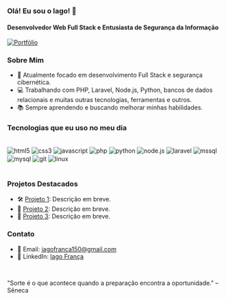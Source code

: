 ### Olá! Eu sou o Iago! 👋
#### Desenvolvedor Web Full Stack e Entusiasta de Segurança da Informação
[![Portfólio](https://img.shields.io/website-up-down-green-red/http/monip.org.svg)](https://iagofranca.com)
<br/>

### Sobre Mim
- 🚀 Atualmente focado em desenvolvimento Full Stack e segurança cibernética.
- 💻 Trabalhando com PHP, Laravel, Node.js, Python, bancos de dados relacionais e muitas outras tecnologias, ferramentas e outros.
- 📚 Sempre aprendendo e buscando melhorar minhas habilidades.
<!--
### Estatísticas do GitHub
![Iago GitHub stats](https://github-readme-stats.vercel.app/api?username=IagoFrancaZ&show_icons=true&theme=dracula&hide=contribs) <!-- Esconde contribuições -->

### Tecnologias que eu uso no meu dia
<div style="display: inline_block"><br/>
    <img align="center" alt="html5" src="https://img.shields.io/badge/HTML5-E34F26?style=for-the-badge&logo=html5&logoColor=white" />
    <img align="center" alt="css3" src="https://img.shields.io/badge/CSS3-1572B6?style=for-the-badge&logo=css3&logoColor=white" />
    <img align="center" alt="javascript" src="https://img.shields.io/badge/JavaScript-F7DF1E?style=for-the-badge&logo=javascript&logoColor=black" />
    <img align="center" alt="php" src="https://img.shields.io/badge/PHP-777BB4?style=for-the-badge&logo=php&logoColor=white" />
    <img align="center" alt="python" src="https://img.shields.io/badge/Python-14354C?style=for-the-badge&logo=python&logoColor=white" />
    <img align="center" alt="node.js" src="https://img.shields.io/badge/Node.js-43853D?style=for-the-badge&logo=node.js&logoColor=white" />
    <img align="center" alt="laravel" src="https://img.shields.io/badge/Laravel-FF2D20?style=for-the-badge&logo=laravel&logoColor=white" />
    <img align="center" alt="mssql" src="https://img.shields.io/badge/Microsoft_SQL_Server-CC2927?style=for-the-badge&logo=microsoft-sql-server&logoColor=white" />
    <img align="center" alt="mysql" src="https://img.shields.io/badge/MySQL-005C84?style=for-the-badge&logo=mysql&logoColor=white" />
    <img align="center" alt="git" src="https://img.shields.io/badge/Git-F05032?style=for-the-badge&logo=git&logoColor=white" />
    <img align="center" alt="linux" src="https://img.shields.io/badge/Linux-FCC624?style=for-the-badge&logo=linux&logoColor=black" />
</div>
<br/>

### Projetos Destacados
- 🛠️ [Projeto 1](https://github.com/IagoFrancaZ/projeto1): Descrição em breve.
- 🔐 [Projeto 2](https://github.com/IagoFrancaZ/projeto2): Descrição em breve.
- 🚀 [Projeto 3](https://github.com/IagoFrancaZ/projeto3): Descrição em breve.

### Contato
- 📧 Email: [iagofranca150@gmail.com](mailto:iagofranca150@gmail.com)
- 💼 LinkedIn: [Iago França](https://linkedin.com/in/iagofranca)
<br/>

"Sorte é o que acontece quando a preparação encontra a oportunidade." – Sêneca
